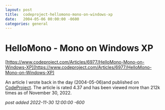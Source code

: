 ```yaml
---
layout:	post
title:	codeproject-hellomono-mono-on-windows-xp
date:	2004-05-06 00:00:00 -0600
categories:	general
---
```


# HelloMono - Mono on Windows XP

[https://www.codeproject.com/Articles/6977/HelloMono-Mono-on-Windows-XP](https://www.codeproject.com/Articles/6977/HelloMono-Mono-on-Windows-XP)

An article I wrote back in the day (2004-05-06)and published on [CodeProject](https://www.codeproject.com/). The article is rated 4.37 and has been viewed more than 212k times as of November 30, 2022.

*post added 2022-11-30 12:00:00 -600*